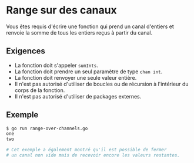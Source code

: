 # Range sur des canaux

Vous êtes requis d'écrire une fonction qui prend un canal d'entiers et renvoie la somme de tous les entiers reçus à partir du canal.

## Exigences

- La fonction doit s'appeler `sumInts`.
- La fonction doit prendre un seul paramètre de type `chan int`.
- La fonction doit renvoyer une seule valeur entière.
- Il n'est pas autorisé d'utiliser de boucles ou de récursion à l'intérieur du corps de la fonction.
- Il n'est pas autorisé d'utiliser de packages externes.

## Exemple

```sh
$ go run range-over-channels.go
one
two

# Cet exemple a également montré qu'il est possible de fermer
# un canal non vide mais de recevoir encore les valeurs restantes.
```
